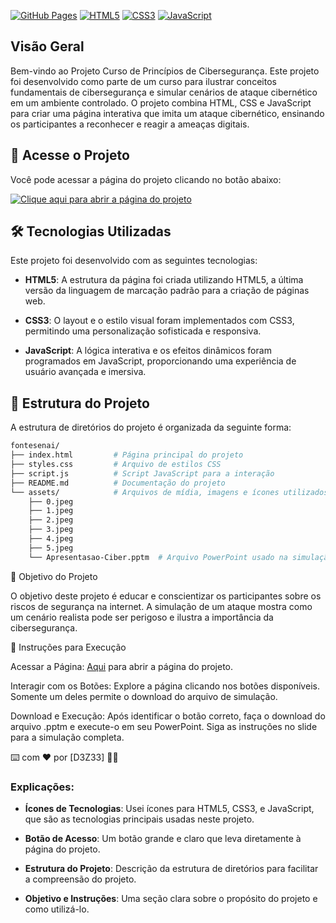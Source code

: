 

[![GitHub Pages](https://img.shields.io/badge/GitHub-Pages-327FC7?style=flat-square&logo=github)](https://d3z33.github.io/fontesenai/)
[![HTML5](https://img.shields.io/badge/HTML5-E34F26?style=flat-square&logo=html5&logoColor=white)](https://developer.mozilla.org/en-US/docs/Web/HTML)
[![CSS3](https://img.shields.io/badge/CSS3-1572B6?style=flat-square&logo=css3&logoColor=white)](https://developer.mozilla.org/en-US/docs/Web/CSS)
[![JavaScript](https://img.shields.io/badge/JavaScript-F7DF1E?style=flat-square&logo=javascript&logoColor=black)](https://developer.mozilla.org/en-US/docs/Web/JavaScript)

## Visão Geral

Bem-vindo ao Projeto Curso de Princípios de Cibersegurança. Este projeto foi desenvolvido como parte de um curso para ilustrar conceitos fundamentais de cibersegurança e simular cenários de ataque cibernético em um ambiente controlado. O projeto combina HTML, CSS e JavaScript para criar uma página interativa que imita um ataque cibernético, ensinando os participantes a reconhecer e reagir a ameaças digitais.

## 🚀 Acesse o Projeto

Você pode acessar a página do projeto clicando no botão abaixo:

[![Clique aqui para abrir a página do projeto](https://img.shields.io/badge/Abrir-Projeto-2D8CFF?style=for-the-badge)](https://d3z33.github.io/fontesenai/)

## 🛠️ Tecnologias Utilizadas

Este projeto foi desenvolvido com as seguintes tecnologias:

- **HTML5**: A estrutura da página foi criada utilizando HTML5, a última versão da linguagem de marcação padrão para a criação de páginas web.
  
- **CSS3**: O layout e o estilo visual foram implementados com CSS3, permitindo uma personalização sofisticada e responsiva.
  
- **JavaScript**: A lógica interativa e os efeitos dinâmicos foram programados em JavaScript, proporcionando uma experiência de usuário avançada e imersiva.


## 📂 Estrutura do Projeto

A estrutura de diretórios do projeto é organizada da seguinte forma:

```bash
fontesenai/
├── index.html         # Página principal do projeto
├── styles.css         # Arquivo de estilos CSS
├── script.js          # Script JavaScript para a interação
├── README.md          # Documentação do projeto
└── assets/            # Arquivos de mídia, imagens e ícones utilizados
    ├── 0.jpeg
    ├── 1.jpeg
    ├── 2.jpeg
    ├── 3.jpeg
    ├── 4.jpeg
    ├── 5.jpeg
    └── Apresentasao-Ciber.pptm  # Arquivo PowerPoint usado na simulação
```


🎯 Objetivo do Projeto

O objetivo deste projeto é educar e conscientizar os participantes sobre os riscos de segurança na internet. A simulação de um ataque mostra como um cenário realista pode ser perigoso e ilustra a importância da cibersegurança.


📜 Instruções para Execução

Acessar a Página: [Aqui](https://d3z33.github.io/fontesenai/) para abrir a página do projeto.

Interagir com os Botões: Explore a página clicando nos botões disponíveis. Somente um deles permite o download do arquivo de simulação.

Download e Execução: Após identificar o botão correto, faça o download do arquivo .pptm e execute-o em seu PowerPoint. Siga as instruções no slide para a simulação completa.


⌨️ com ❤️ por [D3Z33] 🧑‍💻


### Explicações:

- **Ícones de Tecnologias**: Usei ícones para HTML5, CSS3, e JavaScript, que são as tecnologias principais usadas neste projeto.

- **Botão de Acesso**: Um botão grande e claro que leva diretamente à página do projeto.

- **Estrutura do Projeto**: Descrição da estrutura de diretórios para facilitar a compreensão do projeto.

- **Objetivo e Instruções**: Uma seção clara sobre o propósito do projeto e como utilizá-lo.
